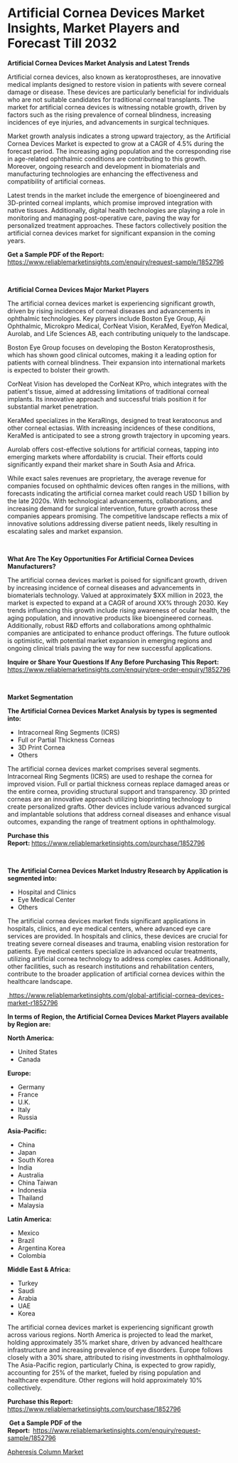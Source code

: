 <p><h1>Artificial Cornea Devices Market Insights, Market Players and Forecast Till 2032</h1></p><p><strong>Artificial Cornea Devices Market Analysis and Latest Trends</strong></p>
<p><p>Artificial cornea devices, also known as keratoprostheses, are innovative medical implants designed to restore vision in patients with severe corneal damage or disease. These devices are particularly beneficial for individuals who are not suitable candidates for traditional corneal transplants. The market for artificial cornea devices is witnessing notable growth, driven by factors such as the rising prevalence of corneal blindness, increasing incidences of eye injuries, and advancements in surgical techniques.</p><p>Market growth analysis indicates a strong upward trajectory, as the Artificial Cornea Devices Market is expected to grow at a CAGR of 4.5% during the forecast period. The increasing aging population and the corresponding rise in age-related ophthalmic conditions are contributing to this growth. Moreover, ongoing research and development in biomaterials and manufacturing technologies are enhancing the effectiveness and compatibility of artificial corneas.</p><p>Latest trends in the market include the emergence of bioengineered and 3D-printed corneal implants, which promise improved integration with native tissues. Additionally, digital health technologies are playing a role in monitoring and managing post-operative care, paving the way for personalized treatment approaches. These factors collectively position the artificial cornea devices market for significant expansion in the coming years.</p></p>
<p><strong>Get a Sample PDF of the Report:&nbsp;</strong> <a href="https://www.reliablemarketinsights.com/enquiry/request-sample/1852796?utm_campaign=2441&utm_medium=2&utm_source=Github&utm_content=ia&utm_term=05032025&utm_id=artificial-cornea-devices">https://www.reliablemarketinsights.com/enquiry/request-sample/1852796</a></p>
<p>&nbsp;</p>
<p><strong>Artificial Cornea Devices Major Market Players</strong></p>
<p><p>The artificial cornea devices market is experiencing significant growth, driven by rising incidences of corneal diseases and advancements in ophthalmic technologies. Key players include Boston Eye Group, Aji Ophthalmic, Microkpro Medical, CorNeat Vision, KeraMed, EyeYon Medical, Aurolab, and Life Sciences AB, each contributing uniquely to the landscape.</p><p>Boston Eye Group focuses on developing the Boston Keratoprosthesis, which has shown good clinical outcomes, making it a leading option for patients with corneal blindness. Their expansion into international markets is expected to bolster their growth.</p><p>CorNeat Vision has developed the CorNeat KPro, which integrates with the patient's tissue, aimed at addressing limitations of traditional corneal implants. Its innovative approach and successful trials position it for substantial market penetration. </p><p>KeraMed specializes in the KeraRings, designed to treat keratoconus and other corneal ectasias. With increasing incidences of these conditions, KeraMed is anticipated to see a strong growth trajectory in upcoming years.</p><p>Aurolab offers cost-effective solutions for artificial corneas, tapping into emerging markets where affordability is crucial. Their efforts could significantly expand their market share in South Asia and Africa.</p><p>While exact sales revenues are proprietary, the average revenue for companies focused on ophthalmic devices often ranges in the millions, with forecasts indicating the artificial cornea market could reach USD 1 billion by the late 2020s. With technological advancements, collaborations, and increasing demand for surgical intervention, future growth across these companies appears promising. The competitive landscape reflects a mix of innovative solutions addressing diverse patient needs, likely resulting in escalating sales and market expansion.</p></p>
<p>&nbsp;</p>
<p><strong>What Are The Key Opportunities For Artificial Cornea Devices Manufacturers?</strong></p>
<p><p>The artificial cornea devices market is poised for significant growth, driven by increasing incidence of corneal diseases and advancements in biomaterials technology. Valued at approximately $XX million in 2023, the market is expected to expand at a CAGR of around XX% through 2030. Key trends influencing this growth include rising awareness of ocular health, the aging population, and innovative products like bioengineered corneas. Additionally, robust R&D efforts and collaborations among ophthalmic companies are anticipated to enhance product offerings. The future outlook is optimistic, with potential market expansion in emerging regions and ongoing clinical trials paving the way for new successful applications.</p></p>
<p><strong>Inquire or Share Your Questions If Any Before Purchasing This Report:</strong> <a href="https://www.reliablemarketinsights.com/enquiry/pre-order-enquiry/1852796?utm_campaign=2441&utm_medium=2&utm_source=Github&utm_content=ia&utm_term=05032025&utm_id=artificial-cornea-devices">https://www.reliablemarketinsights.com/enquiry/pre-order-enquiry/1852796</a></p>
<p>&nbsp;</p>
<p><strong>Market Segmentation</strong></p>
<p><strong>The Artificial Cornea Devices Market Analysis by types is segmented into:</strong></p>
<p><ul><li>Intracorneal Ring Segments (ICRS)</li><li>Full or Partial Thickness Corneas</li><li>3D Print Cornea</li><li>Others</li></ul></p>
<p><p>The artificial cornea devices market comprises several segments. Intracorneal Ring Segments (ICRS) are used to reshape the cornea for improved vision. Full or partial thickness corneas replace damaged areas or the entire cornea, providing structural support and transparency. 3D printed corneas are an innovative approach utilizing bioprinting technology to create personalized grafts. Other devices include various advanced surgical and implantable solutions that address corneal diseases and enhance visual outcomes, expanding the range of treatment options in ophthalmology.</p></p>
<p><strong>Purchase this Report:&nbsp;</strong><a href="https://www.reliablemarketinsights.com/purchase/1852796?utm_campaign=2441&utm_medium=2&utm_source=Github&utm_content=ia&utm_term=05032025&utm_id=artificial-cornea-devices">https://www.reliablemarketinsights.com/purchase/1852796</a></p>
<p>&nbsp;</p>
<p><strong>The Artificial Cornea Devices Market Industry Research by Application is segmented into:</strong></p>
<p><ul><li>Hospital and Clinics</li><li>Eye Medical Center</li><li>Others</li></ul></p>
<p><p>The artificial cornea devices market finds significant applications in hospitals, clinics, and eye medical centers, where advanced eye care services are provided. In hospitals and clinics, these devices are crucial for treating severe corneal diseases and trauma, enabling vision restoration for patients. Eye medical centers specialize in advanced ocular treatments, utilizing artificial cornea technology to address complex cases. Additionally, other facilities, such as research institutions and rehabilitation centers, contribute to the broader application of artificial cornea devices within the healthcare landscape.</p></p>
<p><a href="https://www.reliablemarketinsights.com/global-artificial-cornea-devices-market-r1852796?utm_campaign=2441&utm_medium=2&utm_source=Github&utm_content=ia&utm_term=05032025&utm_id=artificial-cornea-devices">&nbsp;https://www.reliablemarketinsights.com/global-artificial-cornea-devices-market-r1852796</a></p>
<p><strong>In terms of Region, the Artificial Cornea Devices Market Players available by Region are:</strong></p>
<p>
    <p> <strong> North America: </strong>
        <ul>
            <li>United States</li>
            <li>Canada</li>
        </ul>
        </p> 
    <p> <strong> Europe: </strong>
        <ul>
            <li>Germany</li>
            <li>France</li>
            <li>U.K.</li>
            <li>Italy</li>
            <li>Russia</li>
        </ul>
        </p> 
    <p> <strong> Asia-Pacific: </strong>
        <ul>
            <li>China</li>
            <li>Japan</li>
            <li>South Korea</li>
            <li>India</li>
            <li>Australia</li>
            <li>China Taiwan</li>
            <li>Indonesia</li>
            <li>Thailand</li>
            <li>Malaysia</li>
        </ul>
        </p> 
    <p> <strong> Latin America: </strong>
        <ul>
            <li>Mexico</li>
            <li>Brazil</li>
            <li>Argentina Korea</li>
            <li>Colombia</li>
        </ul>
        </p> 
    <p> <strong> Middle East & Africa: </strong>
        <ul>
            <li>Turkey</li>
            <li>Saudi</li>
            <li>Arabia</li>
            <li>UAE</li>
            <li>Korea</li>
        </ul>
    </p>
    </p>
<p><p>The artificial cornea devices market is experiencing significant growth across various regions. North America is projected to lead the market, holding approximately 35% market share, driven by advanced healthcare infrastructure and increasing prevalence of eye disorders. Europe follows closely with a 30% share, attributed to rising investments in ophthalmology. The Asia-Pacific region, particularly China, is expected to grow rapidly, accounting for 25% of the market, fueled by rising population and healthcare expenditure. Other regions will hold approximately 10% collectively.</p></p>
<p><strong>Purchase this Report: </strong><a href="https://www.reliablemarketinsights.com/purchase/1852796?utm_campaign=2441&utm_medium=2&utm_source=Github&utm_content=ia&utm_term=05032025&utm_id=artificial-cornea-devices">https://www.reliablemarketinsights.com/purchase/1852796</a></p>
<p>&nbsp;<strong>Get a Sample PDF of the Report:&nbsp;&nbsp;</strong><a href="https://www.reliablemarketinsights.com/enquiry/request-sample/1852796?utm_campaign=2441&utm_medium=2&utm_source=Github&utm_content=ia&utm_term=05032025&utm_id=artificial-cornea-devices">https://www.reliablemarketinsights.com/enquiry/request-sample/1852796</a></p>
<p><strong></strong></p>
<p><p><a href="https://github.com/ilonaenterline65/Market-Research-Report-List-1/blob/main/apheresis-column-market.md?utm_campaign=2441&utm_medium=2&utm_source=Github&utm_content=ia&utm_term=05032025&utm_id=artificial-cornea-devices">Apheresis Column Market</a></p></p>